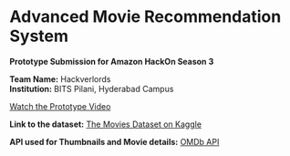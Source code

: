# Advanced Movie Recommendation System

**Prototype Submission for Amazon HackOn Season 3**

**Team Name:** Hackverlords  
**Institution:** BITS Pilani, Hyderabad Campus

[Watch the Prototype Video](https://drive.google.com/file/d/1-pJYRUeIow-3jsFRKaUuVm79-rdjPzKl/view)

**Link to the dataset:** [The Movies Dataset on Kaggle](https://www.kaggle.com/datasets/rounakbanik/the-movies-dataset)

**API used for Thumbnails and Movie details:** [OMDb API](https://www.omdbapi.com/)
